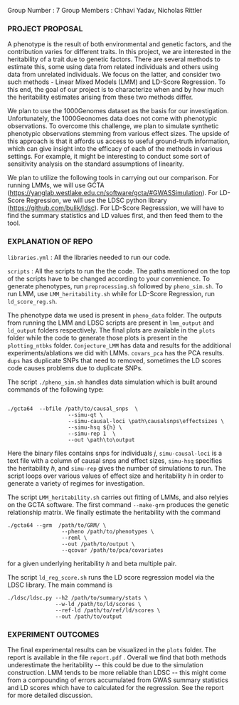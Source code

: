 Group Number : 7
Group Members : Chhavi Yadav, Nicholas Rittler

### PROJECT PROPOSAL 

A phenotype is the result of both environmental and genetic factors, and the contribution varies for different traits. In this project, we are interested in the heritability of a trait due to genetic factors. There are several methods to  estimate this, some using data from related individuals and others using data from unrelated individuals. We focus on the latter, and consider two such methods - Linear Mixed Models (LMM) and LD-Score Regression. To this end, the goal of our project is to characterize when and by how much the heritability estimates arising from these two methods differ.

We plan to use the 1000Genomes dataset as the basis for our investigation. Unfortunately, the 1000Geonomes data does not come with phenotypic observations. To overcome this challenge, we plan to simulate synthetic phenotypic observations stemming from various effect sizes. The upside of this approach is that it affords us access to useful ground-truth information, which can give insight into the efficacy of each of the methods in various settings. For example, it  might be interesting to conduct some sort of sensitivity analysis on the standard assumptions of linearity.

We plan to utilize the following tools in carrying out our comparison. For running LMMs, we will use GCTA (https://yanglab.westlake.edu.cn/software/gcta/#GWASSimulation). For LD-Score Regression, we will use the LDSC python library (https://github.com/bulik/ldsc). For LD-Score Regresssion, we will have to find the summary statistics and LD values first, and then feed them to the tool.


### EXPLANATION OF REPO

```libraries.yml``` : All the libraries needed to run our code.

```scripts``` : All the scripts to run the the code. The paths mentioned on the top of the scripts have to be changed according to your convenience. To generate phenotypes, run ```preprocessing.sh``` followed by ```pheno_sim.sh```. To run LMM, use  ```LMM_heritability.sh``` while for LD-Score Regression, run ```ld_score_reg.sh```.

The phenotype data we used is present in ```pheno_data``` folder.  The outputs from running the LMM and LDSC scripts are present in ```lmm_output``` and ```ld_output``` folders respectively. The final plots are available in the ```plots``` folder while the code to generate those plots is present in the ```plotting_ntbks``` folder. ```Conjecture_LMM``` has data and results for the additional experiments/ablations we did with LMMs. ```covars_pca``` has the PCA results. ```dups``` has duplicate SNPs that need to removed, sometimes the LD scores code causes problems due to duplicate SNPs.


The script ```./pheno_sim.sh``` handles data simulation which is built around commands of the following type:
```

./gcta64  --bfile /path/to/causal_snps  \
                   --simu-qt \
                   --simu-causal-loci \path\causalsnps\effectsizes \
                   --simu-hsq ${h} \
                   --simu-rep 1  \
                   --out \path\to\output

```
Here the binary files contains snps for individuals $j$,  ```simu-causal-loci``` is a text file with a column of causal snps and effect sizes, ```simu-hsq``` specifies the heritability $h$, and ```simu-rep``` gives the number of simulations to run. The script loops over various values of effect size and heritability $h$ in order to generate a variety of regimes for investigation.

The script ```LMM_heritability.sh``` carries out fitting of LMMs, and also relyies on the GCTA software. The first command ```--make-grm``` produces the genetic relationship matrix. We finally estimate the heritability with the command
```
./gcta64 --grm  /path/to/GRM/ \
                 --pheno /path/to/phenotypes \
                 --reml \
                 --out /path/to/output \
                 --qcovar /path/to/pca/covariates
```
for a given underlying heritability $h$ and beta multiple pair.

The script ```ld_reg_score.sh``` runs the LD score regression model via the LDSC library. The main command is
```
./ldsc/ldsc.py --h2 /path/to/summary/stats \
               --w-ld /path/to/ld/scores \
               --ref-ld /path/to/ref/ld/scores \
               --out /path/to/output

``` 

### EXPERIMENT OUTCOMES

The final experimental results can be visualized in the ```plots``` folder. The report is available in the file ```report.pdf``` . Overall we find that both methods underestimate the heritability -- this could be due to the simulation construction. LMM tends to be more reliable than LDSC -- this might come from a compounding of errors accumulated from GWAS summary statistics and LD scores which have to calculated for the regression. See the report for more detailed discussion.
